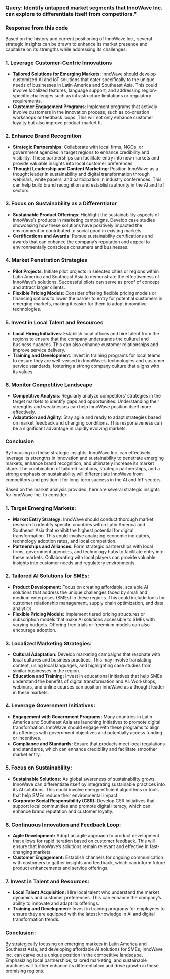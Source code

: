 ### Query: Identify untapped market segments that InnoWave Inc. can explore to differentiate itself from competitors."
### Response from this code
Based on the history and current positioning of InnoWave Inc., several strategic insights can be drawn to enhance its market presence and capitalize on its strengths while addressing its challenges:

### 1. **Leverage Customer-Centric Innovations**
   - **Tailored Solutions for Emerging Markets**: InnoWave should develop customized AI and IoT solutions that cater specifically to the unique needs of businesses in Latin America and Southeast Asia. This could involve localized features, language support, and addressing region-specific challenges such as infrastructure limitations or regulatory requirements.
   - **Customer Engagement Programs**: Implement programs that actively involve customers in the innovation process, such as co-creation workshops or feedback loops. This will not only enhance customer loyalty but also improve product-market fit.

### 2. **Enhance Brand Recognition**
   - **Strategic Partnerships**: Collaborate with local firms, NGOs, or government agencies in target regions to enhance credibility and visibility. These partnerships can facilitate entry into new markets and provide valuable insights into local customer preferences.
   - **Thought Leadership and Content Marketing**: Position InnoWave as a thought leader in sustainability and digital transformation through webinars, white papers, and participation in industry conferences. This can help build brand recognition and establish authority in the AI and IoT sectors.

### 3. **Focus on Sustainability as a Differentiator**
   - **Sustainable Product Offerings**: Highlight the sustainability aspects of InnoWave’s products in marketing campaigns. Develop case studies showcasing how these solutions have positively impacted the environment or contributed to social good in existing markets.
   - **Certifications and Awards**: Pursue sustainability certifications and awards that can enhance the company’s reputation and appeal to environmentally conscious consumers and businesses.

### 4. **Market Penetration Strategies**
   - **Pilot Projects**: Initiate pilot projects in selected cities or regions within Latin America and Southeast Asia to demonstrate the effectiveness of InnoWave’s solutions. Successful pilots can serve as proof of concept and attract larger clients.
   - **Flexible Pricing Models**: Consider offering flexible pricing models or financing options to lower the barrier to entry for potential customers in emerging markets, making it easier for them to adopt innovative technologies.

### 5. **Invest in Local Talent and Resources**
   - **Local Hiring Initiatives**: Establish local offices and hire talent from the regions to ensure that the company understands the cultural and business nuances. This can also enhance customer relationships and improve service delivery.
   - **Training and Development**: Invest in training programs for local teams to ensure they are well-versed in InnoWave’s technologies and customer service standards, fostering a strong company culture that aligns with its values.

### 6. **Monitor Competitive Landscape**
   - **Competitive Analysis**: Regularly analyze competitors’ strategies in the target markets to identify gaps and opportunities. Understanding their strengths and weaknesses can help InnoWave position itself more effectively.
   - **Adaptation and Agility**: Stay agile and ready to adapt strategies based on market feedback and changing conditions. This responsiveness can be a significant advantage in rapidly evolving markets.

### Conclusion
By focusing on these strategic insights, InnoWave Inc. can effectively leverage its strengths in innovation and sustainability to penetrate emerging markets, enhance brand recognition, and ultimately increase its market share. The combination of tailored solutions, strategic partnerships, and a strong emphasis on sustainability will differentiate InnoWave from competitors and position it for long-term success in the AI and IoT sectors.

Based on the market analysis provided, here are several strategic insights for InnoWave Inc. to consider:

### 1. **Target Emerging Markets:**
   - **Market Entry Strategy:** InnoWave should conduct thorough market research to identify specific countries within Latin America and Southeast Asia that exhibit the highest potential for digital transformation. This could involve analyzing economic indicators, technology adoption rates, and local competition.
   - **Partnerships and Alliances:** Form strategic partnerships with local firms, government agencies, and technology hubs to facilitate entry into these markets. Collaborating with local players can provide valuable insights into customer needs and regulatory environments.

### 2. **Tailored AI Solutions for SMEs:**
   - **Product Development:** Focus on creating affordable, scalable AI solutions that address the unique challenges faced by small and medium enterprises (SMEs) in these regions. This could include tools for customer relationship management, supply chain optimization, and data analytics.
   - **Flexible Pricing Models:** Implement tiered pricing structures or subscription models that make AI solutions accessible to SMEs with varying budgets. Offering free trials or freemium models can also encourage adoption.

### 3. **Localized Marketing Strategies:**
   - **Cultural Adaptation:** Develop marketing campaigns that resonate with local cultures and business practices. This may involve translating content, using local languages, and highlighting case studies from similar businesses in the region.
   - **Education and Training:** Invest in educational initiatives that help SMEs understand the benefits of digital transformation and AI. Workshops, webinars, and online courses can position InnoWave as a thought leader in these markets.

### 4. **Leverage Government Initiatives:**
   - **Engagement with Government Programs:** Many countries in Latin America and Southeast Asia are launching initiatives to promote digital transformation. InnoWave should engage with these programs to align its offerings with government objectives and potentially access funding or incentives.
   - **Compliance and Standards:** Ensure that products meet local regulations and standards, which can enhance credibility and facilitate smoother market entry.

### 5. **Focus on Sustainability:**
   - **Sustainable Solutions:** As global awareness of sustainability grows, InnoWave can differentiate itself by integrating sustainable practices into its AI solutions. This could involve energy-efficient algorithms or tools that help SMEs reduce their environmental impact.
   - **Corporate Social Responsibility (CSR):** Develop CSR initiatives that support local communities and promote digital literacy, which can enhance brand reputation and customer loyalty.

### 6. **Continuous Innovation and Feedback Loop:**
   - **Agile Development:** Adopt an agile approach to product development that allows for rapid iteration based on customer feedback. This will ensure that InnoWave’s solutions remain relevant and effective in fast-changing markets.
   - **Customer Engagement:** Establish channels for ongoing communication with customers to gather insights and feedback, which can inform future product enhancements and service offerings.

### 7. **Invest in Talent and Resources:**
   - **Local Talent Acquisition:** Hire local talent who understand the market dynamics and customer preferences. This can enhance the company’s ability to innovate and adapt its offerings.
   - **Training and Development:** Invest in training programs for employees to ensure they are equipped with the latest knowledge in AI and digital transformation trends.

### Conclusion:
By strategically focusing on emerging markets in Latin America and Southeast Asia, and developing affordable AI solutions for SMEs, InnoWave Inc. can carve out a unique position in the competitive landscape. Emphasizing local partnerships, tailored marketing, and sustainable practices will further enhance its differentiation and drive growth in these promising regions.
